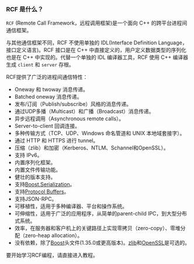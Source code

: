 <!--
 * @Author: haoluo
 * @Date: 2019-07-12 14:16:08
 * @LastEditors: haoluo
 * @LastEditTime: 2019-07-12 14:16:08
 * @Description: file content
 -->
### RCF 是什么？
`RCF` (Remote Call Framework，远程调用框架)是一个面向 C++ 的跨平台进程间通信框架。

与其他通信框架不同，RCF 不使用单独的 IDL(Interface Definition Language，接口定义语言)。RCF 接口是在 C++ 中直接定义的，用户定义数据类型的序列化也是在 C++ 中实现的。代替一个单独的 IDL 编译器工具，RCF 使用 C++ 编译器生成 `client` 和 `server` 存根。

RCF提供了广泛的进程间通信特性：
- Oneway 和 twoway 消息传递。
- Batched oneway 消息传递。
- 发布/订阅（Publish/subscribe）风格的消息传递。
-  通过UDP多播（Multicast）和广播（Broadcast）消息传递。
- 异步远程调用（Asynchronous remote calls）。
- Server-to-client 回调连接。
- 多种传输方式（TCP、UDP、Windows 命名管道和 UNIX 本地域套接字）。
- 通过 HTTP 和 HTTPS 进行 tunnel。
- 压缩（zlib）和加密（Kerberos、NTLM、Schannel和OpenSSL）。
- 支持 IPv6。
- 内置序列化框架。
- 内置文件传输功能。
- 健壮的版本支持。
- 支持[Boost.Serialization](https://blog.csdn.net/qq_23599965/article/details/89375475#1_BoostSerialization_2)。
- 支持[Protocol Buffers](https://blog.csdn.net/qq_23599965/article/details/89375475#2_Protocol_Buffers_28)。
- 支持JSON-RPC。
- 可移植性，适用于多种编译器、平台和操作系统。
- 可伸缩性，适用于广泛的应用程序，从简单的parent-child IPC，到大型分布式系统。
- 效率，在服务器和客户机上的关键路径上实现零拷贝（zero-copy）、零堆分配（zero-heap allocation）。
- 没有依赖，除了[Boost](https://www.boost.org/)头文件(1.35.0或更高版本)。[zlib](http://www.zlib.net/)和[OpenSSL](http://www.openssl.org/)是可选的。

要开始学习RCF编程，请直接进入教程。
